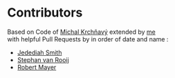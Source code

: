 # Contributors

Based on Code of [Michal Krchňavý](https://github.com/zemacik)
extended by [me](https://github.com/nvdnkpr)  
with helpful Pull Requests by in order of date and name :
 - [Jedediah Smith](https://github.com/jedsmithobd)
 - [Stephan van Rooij](https://github.com/svrooij)
 - [Robert Mayer](https://github.com/syron)
  
 
